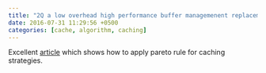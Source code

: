 ```yaml
---
title: "2Q a low overhead high performance buffer managemenent replacement algorithm"
date: 2016-07-31 11:29:56 +0500
categories: [cache, algorithm, caching]
---
```

Excellent [article](http://www.vldb.org/conf/1994/P439.PDF "2Q a low overhead high performance buffer managemenent replacement algorithm") which shows how to apply pareto rule for caching strategies.
